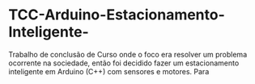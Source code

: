 # TCC-Arduino-Estacionamento-Inteligente-
Trabalho de conclusão de Curso onde o foco era resolver um problema ocorrente na sociedade, então foi decidido fazer um estacionamento inteligente em Arduino (C++) com sensores e motores.
Para 
